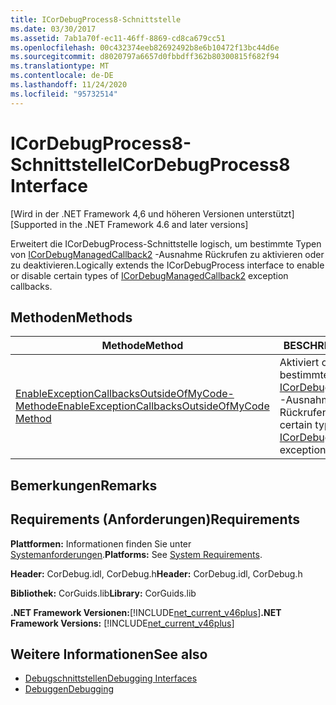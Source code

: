 ```yaml
---
title: ICorDebugProcess8-Schnittstelle
ms.date: 03/30/2017
ms.assetid: 7ab1a70f-ec11-46ff-8869-cd8ca679cc51
ms.openlocfilehash: 00c432374eeb82692492b8e6b10472f13bc44d6e
ms.sourcegitcommit: d8020797a6657d0fbbdff362b80300815f682f94
ms.translationtype: MT
ms.contentlocale: de-DE
ms.lasthandoff: 11/24/2020
ms.locfileid: "95732514"
---
```

# <a name="icordebugprocess8-interface"></a><span data-ttu-id="544d4-102">ICorDebugProcess8-Schnittstelle</span><span class="sxs-lookup"><span data-stu-id="544d4-102">ICorDebugProcess8 Interface</span></span>

<span data-ttu-id="544d4-103">[Wird in der .NET Framework 4,6 und höheren Versionen unterstützt]</span><span class="sxs-lookup"><span data-stu-id="544d4-103">[Supported in the .NET Framework 4.6 and later versions]</span></span>  
  
 <span data-ttu-id="544d4-104">Erweitert die ICorDebugProcess-Schnittstelle logisch, um bestimmte Typen von [ICorDebugManagedCallback2](icordebugmanagedcallback2-interface.md) -Ausnahme Rückrufen zu aktivieren oder zu deaktivieren.</span><span class="sxs-lookup"><span data-stu-id="544d4-104">Logically extends the ICorDebugProcess interface to enable or disable certain types of [ICorDebugManagedCallback2](icordebugmanagedcallback2-interface.md) exception callbacks.</span></span>  
  
## <a name="methods"></a><span data-ttu-id="544d4-105">Methoden</span><span class="sxs-lookup"><span data-stu-id="544d4-105">Methods</span></span>  
  
|<span data-ttu-id="544d4-106">Methode</span><span class="sxs-lookup"><span data-stu-id="544d4-106">Method</span></span>|<span data-ttu-id="544d4-107">BESCHREIBUNG</span><span class="sxs-lookup"><span data-stu-id="544d4-107">Description</span></span>|  
|------------|-----------------|  
|[<span data-ttu-id="544d4-108">EnableExceptionCallbacksOutsideOfMyCode-Methode</span><span class="sxs-lookup"><span data-stu-id="544d4-108">EnableExceptionCallbacksOutsideOfMyCode Method</span></span>](icordebugprocess8-enableexceptioncallbacksoutsideofmycode-method.md)|<span data-ttu-id="544d4-109">Aktiviert oder deaktiviert bestimmte Typen von [ICorDebugManagedCallback2](icordebugmanagedcallback2-interface.md) -Ausnahme Rückrufen.</span><span class="sxs-lookup"><span data-stu-id="544d4-109">Enables or disables certain types of [ICorDebugManagedCallback2](icordebugmanagedcallback2-interface.md) exception callbacks.</span></span>|  
  
## <a name="remarks"></a><span data-ttu-id="544d4-110">Bemerkungen</span><span class="sxs-lookup"><span data-stu-id="544d4-110">Remarks</span></span>  
  
## <a name="requirements"></a><span data-ttu-id="544d4-111">Requirements (Anforderungen)</span><span class="sxs-lookup"><span data-stu-id="544d4-111">Requirements</span></span>  

 <span data-ttu-id="544d4-112">**Plattformen:** Informationen finden Sie unter [Systemanforderungen](../../get-started/system-requirements.md).</span><span class="sxs-lookup"><span data-stu-id="544d4-112">**Platforms:** See [System Requirements](../../get-started/system-requirements.md).</span></span>  
  
 <span data-ttu-id="544d4-113">**Header:** CorDebug.idl, CorDebug.h</span><span class="sxs-lookup"><span data-stu-id="544d4-113">**Header:** CorDebug.idl, CorDebug.h</span></span>  
  
 <span data-ttu-id="544d4-114">**Bibliothek:** CorGuids.lib</span><span class="sxs-lookup"><span data-stu-id="544d4-114">**Library:** CorGuids.lib</span></span>  
  
 <span data-ttu-id="544d4-115">**.NET Framework Versionen:**[!INCLUDE[net_current_v46plus](../../../../includes/net-current-v46plus-md.md)]</span><span class="sxs-lookup"><span data-stu-id="544d4-115">**.NET Framework Versions:** [!INCLUDE[net_current_v46plus](../../../../includes/net-current-v46plus-md.md)]</span></span>  
  
## <a name="see-also"></a><span data-ttu-id="544d4-116">Weitere Informationen</span><span class="sxs-lookup"><span data-stu-id="544d4-116">See also</span></span>

- [<span data-ttu-id="544d4-117">Debugschnittstellen</span><span class="sxs-lookup"><span data-stu-id="544d4-117">Debugging Interfaces</span></span>](debugging-interfaces.md)
- [<span data-ttu-id="544d4-118">Debuggen</span><span class="sxs-lookup"><span data-stu-id="544d4-118">Debugging</span></span>](index.md)
